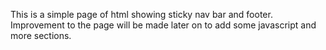 This is a simple page of html showing sticky nav bar and footer. Improvement to the page will be made later on to add some javascript and more sections.
